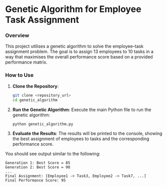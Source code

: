 # Genetic Algorithm for Employee Task Assignment

### Overview

This project utilises a genetic algorithm to solve the employee-task assignment problem. The goal is to assign 13 employees to 10 tasks in a way that maximises the overall performance score based on a provided performance matrix.

### How to Use

1. **Clone the Repository**:
    ```sh
    git clone <repository_url>
    cd genetic_algorithm
    ```

2. **Run the Genetic Algorithm**:
    Execute the main Python file to run the genetic algorithm:
    ```sh
    python genetic_algorithm.py
    ```

3. **Evaluate the Results**:
    The results will be printed to the console, showing the best assignment of employees to tasks and the corresponding performance score.


You should see output similar to the following:
```
Generation 1: Best Score = 85
Generation 2: Best Score = 90
...
Final Assignment: [Employee1 -> Task3, Employee2 -> Task7, ...]
Final Performance Score: 95
```

